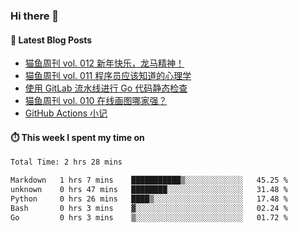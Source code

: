 ### Hi there 👋


#### 📖 Latest Blog Posts
<!-- BLOG-POST-LIST:START -->
- [猫鱼周刊 vol. 012 新年快乐，龙马精神！](https://ameow.xyz/archives/weekly-012)
- [猫鱼周刊 vol. 011 程序员应该知道的心理学](https://ameow.xyz/archives/weekly-011)
- [使用 GitLab 流水线进行 Go 代码静态检查](https://ameow.xyz/archives/gitlab-golang-ci-lint)
- [猫鱼周刊 vol. 010 在线画图哪家强？](https://ameow.xyz/archives/weekly-010)
- [GitHub Actions 小记](https://ameow.xyz/archives/github-actions)
<!-- BLOG-POST-LIST:END -->

#### ⏱️ This week I spent my time on
<!--START_SECTION:waka-->

```txt
Total Time: 2 hrs 28 mins

Markdown   1 hrs 7 mins    ███████████▒░░░░░░░░░░░░░   45.25 %
unknown    0 hrs 47 mins   ████████░░░░░░░░░░░░░░░░░   31.48 %
Python     0 hrs 26 mins   ████▒░░░░░░░░░░░░░░░░░░░░   17.48 %
Bash       0 hrs 3 mins    ▓░░░░░░░░░░░░░░░░░░░░░░░░   02.24 %
Go         0 hrs 3 mins    ▒░░░░░░░░░░░░░░░░░░░░░░░░   01.72 %
```

<!--END_SECTION:waka-->

<!--
**LeslieLeung/LeslieLeung** is a ✨ _special_ ✨ repository because its `README.md` (this file) appears on your GitHub profile.

Here are some ideas to get you started:

- 🔭 I’m currently working on ...
- 🌱 I’m currently learning ...
- 👯 I’m looking to collaborate on ...
- 🤔 I’m looking for help with ...
- 💬 Ask me about ...
- 📫 How to reach me: ...
- 😄 Pronouns: ...
- ⚡ Fun fact: ...
-->
